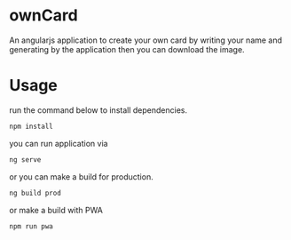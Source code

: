 # ownCard
An angularjs application to create your own card by writing your name and generating by the application then you can download the image.

# Usage
 run the command below to install dependencies. 
 ```sh
 npm install
 ```
 
 you can run application via 
 ```sh
 ng serve
 ```
 
 or you can make a build for production.
 ```sh
 ng build prod 
 ```
 or make a build with PWA
 ```sh
 npm run pwa
 ```
 
 

